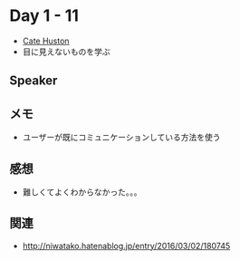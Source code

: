 # Day 1 - 11

* [Cate Huston](https://twitter.com/catehstn)
* 目に見えないものを学ぶ 

## Speaker

## メモ

* ユーザーが既にコミュニケーションしている方法を使う

## 感想

* 難しくてよくわからなかった。。。

## 関連

* http://niwatako.hatenablog.jp/entry/2016/03/02/180745
